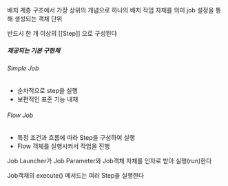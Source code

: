 
배치 계층 구조에서 가장 상위의 개념으로 하나의 배치 작업 자체를 의미
job 설정을 통해 생성되는 객체 단위

 반드시 한 개 이상의 [[Step]] 으로 구성된다


##### 제공되는 기본 구현체

###### Simple Job

- 순차적으로 step을 실행
- 보편적인 표준 기능 내재

###### Flow Job

- 특정 조건과 흐름에 따라 Step을 구성하여 실행
- Flow 객체를 실행시켜서 작업을 진행


Job Launcher가 Job Parameter와 Job객체 자체를 인자로 받아 실행(run)한다

Job객채의 execute() 메서드는 여러 Step을 실행한다


